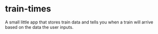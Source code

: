 # train-times
A small little app that stores train data and tells you when a train will arrive based on the data the user inputs.
